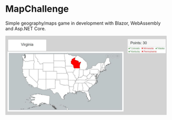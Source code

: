 # MapChallenge
Simple geography/maps game in development with Blazor, WebAssembly and Asp.NET Core.

![alt text](https://github.com/Litorasul/MapChallenge/blob/master/assets/ImagesFromTheProcess/MapChallengeFirstLook.JPG?raw=true)
